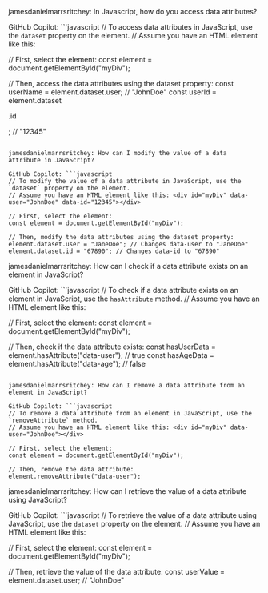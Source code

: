 jamesdanielmarrsritchey: In Javascript, how do you access data attributes?

GitHub Copilot: ```javascript
// To access data attributes in JavaScript, use the `dataset` property on the element.
// Assume you have an HTML element like this: <div id="myDiv" data-user="JohnDoe" data-id="12345"></div>

// First, select the element:
const element = document.getElementById("myDiv");

// Then, access the data attributes using the dataset property:
const userName = element.dataset.user; // "JohnDoe"
const userId = element.dataset

.id

; // "12345"
```

jamesdanielmarrsritchey: How can I modify the value of a data attribute in JavaScript?

GitHub Copilot: ```javascript
// To modify the value of a data attribute in JavaScript, use the `dataset` property on the element.
// Assume you have an HTML element like this: <div id="myDiv" data-user="JohnDoe" data-id="12345"></div>

// First, select the element:
const element = document.getElementById("myDiv");

// Then, modify the data attributes using the dataset property:
element.dataset.user = "JaneDoe"; // Changes data-user to "JaneDoe"
element.dataset.id = "67890"; // Changes data-id to "67890"
```

jamesdanielmarrsritchey: How can I check if a data attribute exists on an element in JavaScript?

GitHub Copilot: ```javascript
// To check if a data attribute exists on an element in JavaScript, use the `hasAttribute` method.
// Assume you have an HTML element like this: <div id="myDiv" data-user="JohnDoe"></div>

// First, select the element:
const element = document.getElementById("myDiv");

// Then, check if the data attribute exists:
const hasUserData = element.hasAttribute("data-user"); // true
const hasAgeData = element.hasAttribute("data-age"); // false
```

jamesdanielmarrsritchey: How can I remove a data attribute from an element in JavaScript?

GitHub Copilot: ```javascript
// To remove a data attribute from an element in JavaScript, use the `removeAttribute` method.
// Assume you have an HTML element like this: <div id="myDiv" data-user="JohnDoe"></div>

// First, select the element:
const element = document.getElementById("myDiv");

// Then, remove the data attribute:
element.removeAttribute("data-user");
```

jamesdanielmarrsritchey: How can I retrieve the value of a data attribute using JavaScript?

GitHub Copilot: ```javascript
// To retrieve the value of a data attribute using JavaScript, use the `dataset` property on the element.
// Assume you have an HTML element like this: <div id="myDiv" data-user="JohnDoe"></div>

// First, select the element:
const element = document.getElementById("myDiv");

// Then, retrieve the value of the data attribute:
const userValue = element.dataset.user; // "JohnDoe"
```